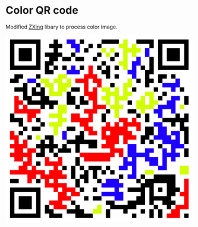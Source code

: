 Color QR code
===
Modified [ZXing](https://github.com/zxing/zxing/) libary to process color image.

![image](colorQR.png)